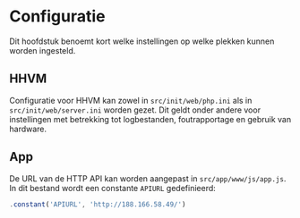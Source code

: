 # Configuratie

Dit hoofdstuk benoemt kort welke instellingen op welke plekken kunnen worden ingesteld. 

## HHVM

Configuratie voor HHVM kan zowel in `src/init/web/php.ini` als in `src/init/web/server.ini` worden gezet. Dit geldt onder andere voor instellingen met betrekking tot logbestanden, foutrapportage en
gebruik van hardware.

## App

De URL van de HTTP API kan worden aangepast in `src/app/www/js/app.js`. In dit bestand wordt een constante `APIURL` gedefinieerd:

```javascript
.constant('APIURL', 'http://188.166.58.49/')
```

